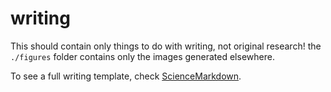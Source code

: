 # writing

This should contain only things to do with writing, not original research! the `./figures` folder contains only the images generated elsewhere.

To see a full writing template, check [ScienceMarkdown](https://github.com/WetenSchaap/SciencyMarkdown).
